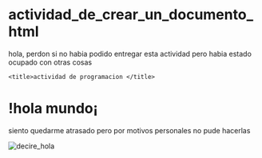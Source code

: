 # actividad_de_crear_un_documento_html
hola, perdon si no habia podido entregar esta actividad pero habia estado ocupado con otras cosas


<!DOCTYPE html>
<html lang="en">
<head>
    <link rel="preconnect" href="https://fonts.googleapis.com">
    <link href="https://fonts.googleapis.com/css2?family=Palette+Mosaic&display=swap" rel="stylesheet">
    <meta charset="UTF-8">
    <meta http-equiv="X-UA-Compatible" content="IE=edge">
    <meta name="viewport" content="width=device-width, initial-scale=1.0">
    
    <title>actividad de programacion </title>
</head>
<body>
    <h1> !hola mundo¡</h1>
    <p>siento quedarme atrasado pero por motivos personales no pude hacerlas</p>
    <img src="https://st2.depositphotos.com/2780829/9943/v/950/depositphotos_99438324-stock-illustration-businessman-character-saying-hello.jpg" alt="decire_hola">
</body>
</html>
